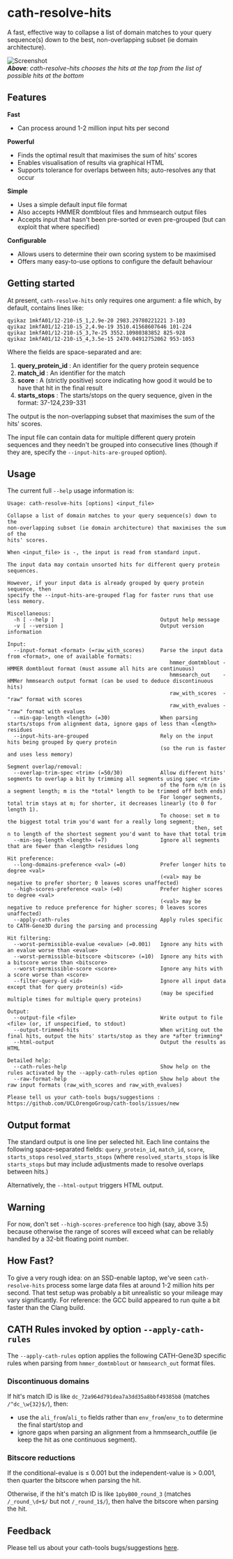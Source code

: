 cath-resolve-hits
=================

A fast, effective way to collapse a list of domain matches to your query sequence(s) down to the best, non-overlapping subset (ie domain architecture).

![Screenshot](img/cath-resolve-hits.example.jpg)
<br>
<span class="figure-caption">*__Above__: cath-resolve-hits chooses the hits at the top from the list of possible hits at the bottom*</span>


Features
--------

**Fast**

 * Can process around 1-2 million input hits per second

**Powerful**

 * Finds the optimal result that maximises the sum of hits' scores
 * Enables visualisation of results via graphical HTML
 * Supports tolerance for overlaps between hits; auto-resolves any that occur

**Simple**

 * Uses a simple default input file format
 * Also accepts HMMER domtblout files and hmmsearch output files
 * Accepts input that hasn't been pre-sorted or even pre-grouped (but can exploit that where specified)

**Configurable**

 * Allows users to determine their own scoring system to be maximised
 * Offers many easy-to-use options to configure the default behaviour

<!--
TODOCUMENT:
 * open scoring scheme
-->

Getting started
---------------

At present, `cath-resolve-hits` only requires one argument: a file which, by default, contains lines like:

~~~~~no-highlight
qyikaz 1mkfA01/12-210-i5_1,2.9e-20 2983.29780221221 3-103
qyikaz 1mkfA01/12-210-i5_2,4.9e-19 3510.41568607646 101-224
qyikaz 1mkfA01/12-210-i5_3,7e-25 3552.10980383852 825-928
qyikaz 1mkfA01/12-210-i5_4,3.5e-15 2470.04912752062 953-1053
~~~~~

Where the fields are space-separated and are:

 1. **query_protein_id** : An identifier for the query protein sequence
 1. **match_id**         : An identifier for the match
 1. **score**            : A (strictly positive) score indicating how good it would be to have that hit in the final result
 1. **starts_stops**     : The starts/stops on the query sequence, given in the format: 37-124,239-331

The output is the non-overlapping subset that maximises the sum of the hits' scores.

The input file can contain data for multiple different query protein sequences and they needn't be grouped into consecutive lines (though if they are, specify the `--input-hits-are-grouped` option).

Usage
-----

The current full `--help` usage information is:

~~~~~no-highlight
Usage: cath-resolve-hits [options] <input_file>

Collapse a list of domain matches to your query sequence(s) down to the
non-overlapping subset (ie domain architecture) that maximises the sum of the
hits' scores.

When <input_file> is -, the input is read from standard input.

The input data may contain unsorted hits for different query protein sequences.

However, if your input data is already grouped by query protein sequence, then
specify the --input-hits-are-grouped flag for faster runs that use less memory.

Miscellaneous:
  -h [ --help ]                                  Output help message
  -v [ --version ]                               Output version information

Input:
  --input-format <format> (=raw_with_scores)     Parse the input data from <format>, one of available formats:
                                                    hmmer_domtmblout - HMMER domtblout format (must assume all hits are continuous)
                                                    hmmsearch_out    - HMMer hmmsearch output format (can be used to deduce discontinuous hits)
                                                    raw_with_scores  - "raw" format with scores
                                                    raw_with_evalues - "raw" format with evalues
  --min-gap-length <length> (=30)                When parsing starts/stops from alignment data, ignore gaps of less than <length> residues
  --input-hits-are-grouped                       Rely on the input hits being grouped by query protein
                                                 (so the run is faster and uses less memory)

Segment overlap/removal:
  --overlap-trim-spec <trim> (=50/30)            Allow different hits' segments to overlap a bit by trimming all segments using spec <trim>
                                                 of the form n/m (n is a segment length; m is the *total* length to be trimmed off both ends)
                                                 For longer segments, total trim stays at m; for shorter, it decreases linearly (to 0 for length 1).
                                                 To choose: set m to the biggest total trim you'd want for a really long segment;
                                                            then, set n to length of the shortest segment you'd want to have that total trim
  --min-seg-length <length> (=7)                 Ignore all segments that are fewer than <length> residues long

Hit preference:
  --long-domains-preference <val> (=0)           Prefer longer hits to degree <val>
                                                 (<val> may be negative to prefer shorter; 0 leaves scores unaffected)
  --high-scores-preference <val> (=0)            Prefer higher scores to degree <val>
                                                 (<val> may be negative to reduce preference for higher scores; 0 leaves scores unaffected)
  --apply-cath-rules                             Apply rules specific to CATH-Gene3D during the parsing and processing

Hit filtering:
  --worst-permissible-evalue <evalue> (=0.001)   Ignore any hits with an evalue worse than <evalue>
  --worst-permissible-bitscore <bitscore> (=10)  Ignore any hits with a bitscore worse than <bitscore>
  --worst-permissible-score <score>              Ignore any hits with a score worse than <score>
  --filter-query-id <id>                         Ignore all input data except that for query protein(s) <id>
                                                 (may be specified multiple times for multiple query proteins)

Output:
  --output-file <file>                           Write output to file <file> (or, if unspecified, to stdout)
  --output-trimmed-hits                          When writing out the final hits, output the hits' starts/stop as they are *after trimming*
  --html-output                                  Output the results as HTML

Detailed help:
  --cath-rules-help                              Show help on the rules activated by the --apply-cath-rules option
  --raw-format-help                              Show help about the raw input formats (raw_with_scores and raw_with_evalues)

Please tell us your cath-tools bugs/suggestions : https://github.com/UCLOrengoGroup/cath-tools/issues/new
~~~~~


Output format
-------------

The standard output is one line per selected hit. Each line contains the following space-separated fields: `query_protein_id`, `match_id`, `score`, `starts_stops` `resolved_starts_stops` (where `resolved_starts_stops` is like `starts_stops` but may include adjustments made to resolve overlaps between hits.)

Alternatively, the `--html-output` triggers HTML output.


Warning
-------

For now, don't set `--high-scores-preference` too high (say, above 3.5) because otherwise the range of scores will exceed what can be reliably handled by a 32-bit floating point number. 

<!-- Example: 3uunB00_round_3 drops out of 98300abb63cbbe1df0ce443557c9e767's results at --high-scores-preference around 4.9971849915 because it's crh-score (2.91038000874e-11 from bitscore 12.1) is small enough to not have any effect when added to a float representation of the best hit's score (5.40697294016e-4 from bitscore 233.9) ) -->




How Fast?
---------

To give a very rough idea: on an SSD-enable laptop, we've seen `cath-resolve-hits` process some large data files at around 1-2 million hits per second. That test setup was probably a bit unrealistic so your mileage may vary significantly. For reference: the GCC build appeared to run quite a bit faster than the Clang build.




CATH Rules invoked by option `--apply-cath-rules`
-------------------------------------------------

The `--apply-cath-rules` option applies the following CATH-Gene3D specific rules when parsing from `hmmer_domtmblout` or `hmmsearch_out` format files.

### Discontinuous domains

If hit's match ID is like `dc_72a964d791dea7a3dd35a8bbf49385b8` (matches `/^dc_\w{32}$/`), then:

 * use the `ali_from`/`ali_to` fields rather than `env_from`/`env_to` to determine the final start/stop and
 * ignore gaps when parsing an alignment from a hmmsearch_outfile (ie keep the hit as one continuous segment).

### Bitscore reductions

If the conditional-evalue is &le; 0.001 but the independent-value is > 0.001, then quarter the bitscore when parsing the hit.

Otherwise, if the hit's match ID is like `1pbyB00_round_3` (matches `/_round_\d+$/` but not `/_round_1$/`), then halve the bitscore when parsing the hit.




Feedback
--------

Please tell us about your cath-tools bugs/suggestions [here](https://github.com/UCLOrengoGroup/cath-tools/issues/new).
